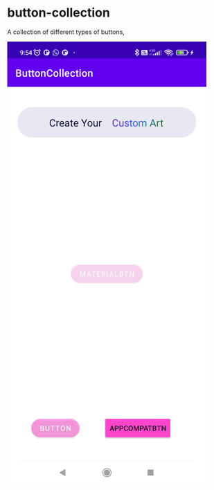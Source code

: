 # button-collection

A collection of different types of buttons, 


<img src="button-collection-ss.png" alt="Alt text" title="Optional title">

